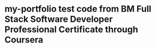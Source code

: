 # my-portfolio test code from BM Full Stack Software Developer Professional Certificate through Coursera
